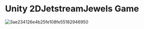 # Unity 2DJetstreamJewels Game
![3ae234126e4b25fe108fe55182946950](https://github.com/user-attachments/assets/2bc3ed25-09ea-404d-a571-3e710803e3f6)
